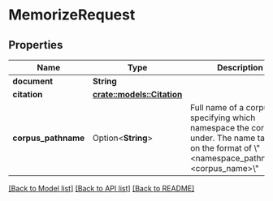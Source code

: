 # MemorizeRequest

## Properties

Name | Type | Description | Notes
------------ | ------------- | ------------- | -------------
**document** | **String** |  | 
**citation** | [**crate::models::Citation**](Citation.md) |  | 
**corpus_pathname** | Option<**String**> | Full name of a corpus, specifying which namespace the corpus is under.  The name takes on the format of \\\"<namespace_pathname>:<corpus_name>\\\" | [optional]

[[Back to Model list]](../README.md#documentation-for-models) [[Back to API list]](../README.md#documentation-for-api-endpoints) [[Back to README]](../README.md)


